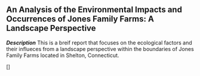 ## An Analysis of the Environmental Impacts and Occurrences of Jones Family Farms: A Landscape Perspective

***Description***
This is a breif report that focuses on the ecological factors and their influeces from a landscape perspective within the 
boundaries of Jones Family Farms located in Shelton, Connecticut.

[<pdf src="pdf/Landscape Report.pdf">]
